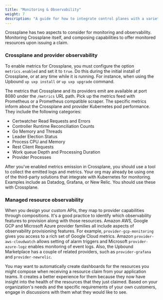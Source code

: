```yaml
---
title: "Monitoring & Observability"
weight: 7
description: "A guide for how to integrate control planes with a variety of interfaces"
---
```


Crossplane has two aspects to consider for monitoring
and observability. Monitoring Crossplane itself, and composing
capabilities to offer monitored resources upon issuing a claim.

### Crossplane and provider observability

To enable metrics for Crossplane, you must configure the
option `metrics.enabled` and set it to `true`. Do this during the initial install of Crossplane, or at any time while it
is running. For instance, when using the Upbound `up uxp install` or
`up uxp upgrade` command.

The metrics that Crossplane and its providers emit are available
at port 8080 under the `/metrics` URL path. Pick up the metrics feed with Prometheus or a Prometheus compatible scraper.
The specific metrics inform about the Crossplane and provider
Kubernetes pod performance. They include the following categories:

- Certwatcher Read Requests and Errors
- Controller Runtime Reconciliation Counts
- Go Memory and Threads
- Leader Election Status
- Process CPU and Memory
- Rest Client Requests
- Work queue Depth and Processing Duration
- Provider Processes

After you've enabled metrics emission in Crossplane, you should use a
tool to collect the emitted logs and metrics.
Your org may already be using one of the third-party solutions that
integrate with Kubernetes for monitoring. Examples include as Datadog, Grafana,
or New Relic. You should use these with Crossplane.

### Managed resource observability

When you design your custom APIs, they map to provider
capabilities through compositions. It's a good practice to
identify which observability features to provision along with those
resources. Amazon AWS, Google GCP and Microsoft Azure provider
families all include aspects of observability provisioning features.
For example, `provider-gcp-monitoring` gives you access to
a rich set of Google Cloud metrics. Amazon `provider-aws-cloudwatch`
allows setting of alarm triggers and Microsoft `provider-azure-logz`
enables monitoring of event logs. Also, the Upbound
Marketplace has a couple of related providers, such as
`provider-grafana` and `provider-newrelic`.

You may want to automatically create dashboards for the resources you might
compose when receiving a resource claim from your application teams.
It creates a better experience for
them because they now have insight into the health of the
resources that they just claimed. Based on your organization's needs
and the specific requirements of your own customers, engage in
discussions with them what they would like to see.